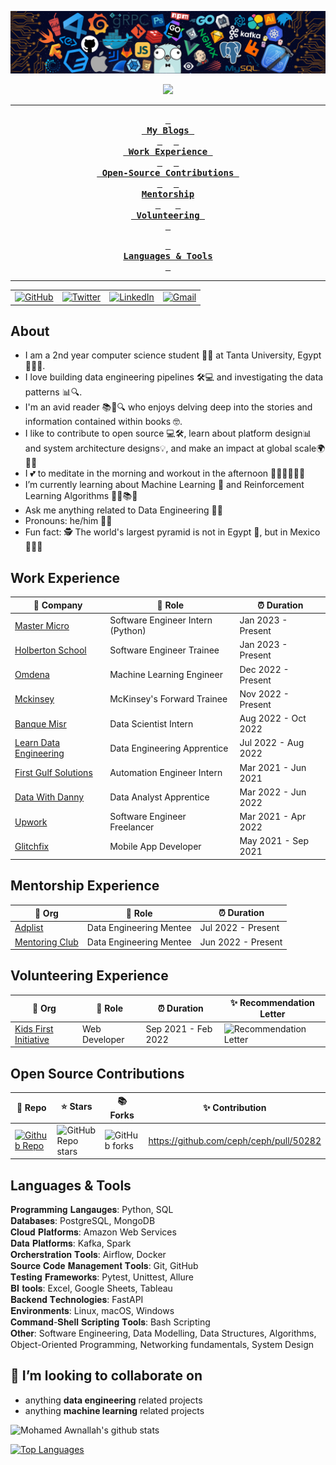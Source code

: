<!-- ----------- HEAD SECTION ------------ -->

![banner.png](./images/github-banner.png)


<p align="center">
  <img src="https://readme-typing-svg.herokuapp.com?color=0d8eceF&size=30&center=true&vCenter=true&width=550&height=70&lines=Hey+There+👋,+I'm+Mohamed;+An+Open+Source+Contributor+☀;Data+Engineer+💻;Loves+To+Build+Impactful+Projects+🛠;An+Avid+Reader+📖;+And+A+Distributed+Systems+Enthusiast">
</p>


<div align="center">

---

**[<kbd> <br> My Blogs <br> </kbd>](#my-blogs)** 
**[<kbd> <br> Work Experience <br> </kbd>](#work-experience)** 
**[<kbd> <br> Open-Source Contributions <br> </kbd>](#open-source-contributions)** 
**[<kbd> <br> Mentorship <br> </kbd>](#mentorship-experience)**
&nbsp;&nbsp;&nbsp;&nbsp;
**[<kbd> <br> Volunteering <br> </kbd>](#volunteering-experience)**

**[<kbd> <br> Languages & Tools <br> </kbd>](#languages--tools)**

---

<table>
  <tr>
      <td><a href="https://github.com/mhmdawnallah"><img src="https://img.shields.io/github/followers/sayannath.svg?label=GitHub&style=social" alt="GitHub"></a></td>
    <td><a href="https://twitter.com/mohamedawnallah"><img src="https://img.shields.io/twitter/follow/sayannath2350?label=Twitter&style=social" alt="Twitter"></a></td>
    <td><a href="https://www.linkedin.com/in/mohamedawnallah"><img src="https://img.shields.io/badge/LinkedIn--_.svg?style=social&logo=linkedin" alt="LinkedIn"></a></td>
    <td><a href="mailto:mohamedmohey2352@gmail.com"><img src="https://img.shields.io/badge/Gmail--_.svg?style=social&logo=gmail" alt="Gmail"></a></td>
  </tr>
</table>

</div>

## About

- I am a 2nd year computer science student 👨‍🎓 at Tanta University, Egypt 🏫🇪🇬.
- I love building data engineering pipelines 🛠️💻 and investigating the data patterns 📊🔍.
- I'm an avid reader 📚📖🔍 who enjoys delving deep into the stories and information contained within books 🤓.
- I like to contribute to open source 💻🛠️, learn about platform design📊 and system architecture designs💡, and make an impact at global scale🌍🦸‍♂️
- I 💕 to meditate in the morning and workout in the afternoon 🧘‍♂️💪🏋️‍♀️🌞
- I’m currently learning about Machine Learning 🤖 and Reinforcement Learning Algorithms 🔁🧠📚🌱
- Ask me anything related to Data Engineering 💬💡
- Pronouns: he/him 🙋‍♂️
- Fun fact: 🕵️ The world's largest pyramid is not in Egypt 🗿, but in Mexico 🌵🇲🇽

## Work Experience


| 🏢 Company | 💼 Role | ⏰ Duration |
| --- | --- | --- |
| [Master Micro](https://www.master-micro.com/) | Software Engineer Intern (Python) | Jan 2023 - Present |
| [Holberton School](https://www.holbertonschool.com/) | Software Engineer Trainee | Jan 2023 - Present |
| [Omdena](https://omdena.com/) | Machine Learning Engineer | Dec 2022 - Present |
| [Mckinsey](https://www.mckinsey.com/forward/overview) | McKinsey's Forward Trainee | Nov 2022 - Present |
| [Banque Misr](https://www.banquemisr.com/) | Data Scientist Intern | Aug 2022 - Oct 2022 |
| [Learn Data Engineering](https://learndataengineering.com/) | Data Engineering Apprentice | Jul 2022 - Aug 2022 |
| [First Gulf Solutions](https://www.firstgulfsolutions.com/) | Automation Engineer Intern | Mar 2021 - Jun 2021 |
| [Data With Danny](https://www.datawithdanny.com/) | Data Analyst Apprentice | Mar 2022 - Jun 2022
| [Upwork](https://www.upwork.com/) | Software Engineer Freelancer | Mar 2021 - Apr 2022 |
| [Glitchfix](https://glitchfix.net/) | Mobile App Developer | May 2021 - Sep 2021 |

## Mentorship Experience
| 🏢 Org | 💼 Role | ⏰ Duration |
| --- | --- | --- |
| [Adplist](https://adplist.org/members/mohamed-awnallah) | Data Engineering Mentee | Jul 2022 - Present
| [Mentoring Club](https://www.mentoring-club.com/) | Data Engineering Mentee | Jun 2022 - Present

## Volunteering Experience
| 🏢 Org | 💼 Role | ⏰ Duration | ✨ Recommendation Letter |
| --- | --- | --- | --- |
| [Kids First Initiative](https://www.kidsfirstinitiative.org/) | Web Developer  | Sep 2021 - Feb 2022 | ![Recommendation Letter](https://bit.ly/3GuiRLV)

## Open Source Contributions

| 🎁 Repo | ⭐ Stars | 📚 Forks | ✨ Contribution |
| --- | --- | --- | --- |
| [![Github Repo](https://img.shields.io/badge/ceph-rgw-blue?style=flat-square)](https://github.com/ceph/ceph) | ![GitHub Repo stars](https://img.shields.io/github/stars/ceph/ceph?style=flat-square) | ![GitHub forks](https://img.shields.io/github/forks/ceph/ceph?style=flat-square) | <https://github.com/ceph/ceph/pull/50282> 

## Languages & Tools
𝐏𝐫𝐨𝐠𝐫𝐚𝐦𝐦𝐢𝐧𝐠 𝐋𝐚𝐧𝐠𝐚𝐮𝐠𝐞𝐬: Python, SQL</br>
𝐃𝐚𝐭𝐚𝐛𝐚𝐬𝐞𝐬: PostgreSQL, MongoDB</br>
𝐂𝐥𝐨𝐮𝐝 𝐏𝐥𝐚𝐭𝐟𝐨𝐫𝐦𝐬: Amazon Web Services</br>
𝐃𝐚𝐭𝐚 𝐏𝐥𝐚𝐭𝐟𝐨𝐫𝐦𝐬: Kafka, Spark</br>
𝐎𝐫𝐜𝐡𝐞𝐫𝐬𝐭𝐫𝐚𝐭𝐢𝐨𝐧 𝐓𝐨𝐨𝐥𝐬: Airflow, Docker</br>
𝐒𝐨𝐮𝐫𝐜𝐞 𝐂𝐨𝐝𝐞 𝐌𝐚𝐧𝐚𝐠𝐞𝐦𝐞𝐧𝐭 𝐓𝐨𝐨𝐥𝐬: Git, GitHub</br>
𝐓𝐞𝐬𝐭𝐢𝐧𝐠 𝐅𝐫𝐚𝐦𝐞𝐰𝐨𝐫𝐤𝐬: Pytest, Unittest, Allure</br>
𝐁𝐈 𝐭𝐨𝐨𝐥𝐬: Excel, Google Sheets, Tableau</br>
𝐁𝐚𝐜𝐤𝐞𝐧𝐝 𝐓𝐞𝐜𝐡𝐧𝐨𝐥𝐨𝐠𝐢𝐞𝐬: FastAPI</br>
𝐄𝐧𝐯𝐢𝐫𝐨𝐧𝐦𝐞𝐧𝐭𝐬: Linux, macOS, Windows</br>
𝐂𝐨𝐦𝐦𝐚𝐧𝐝-𝐒𝐡𝐞𝐥𝐥 𝐒𝐜𝐫𝐢𝐩𝐭𝐢𝐧𝐠 𝐓𝐨𝐨𝐥𝐬: Bash Scripting</br>
𝐎𝐭𝐡𝐞𝐫: Software Engineering, Data Modelling, Data Structures, Algorithms, Object-Oriented Programming, Networking fundamentals, System Design
<!-- <p align="center">
  
<a href="https://github.com/SamirPaul1"> 
<img alt="Python Java C++ C PHP JavaScript HTML CSS MySQL MongoDB Django ReactJS Git Docker Linux" loading="lazy" src="images/skills.svg" />
</a>

</p> -->

## 👯 I’m looking to collaborate on

* anything **data engineering** related projects
* anything **machine learning** related projects 

![Mohamed Awnallah's github stats](https://github-readme-stats.vercel.app/api?username=mhmdawnallah&count_private=true&show_icons=true&theme=tokyonight)

[![Top Languages](https://github-readme-stats.vercel.app/api/top-langs/?username=mhmdawnallah&hide=html&layout=compact&theme=tokyonight)](https://github.com/mhmdawnllah/github-readme-stats)
